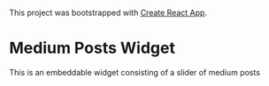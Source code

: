 This project was bootstrapped with [Create React App](https://github.com/facebook/create-react-app).

# Medium Posts Widget
This is an embeddable widget consisting of a slider of medium posts
